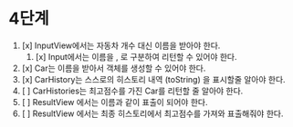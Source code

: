 # 4단계
1. [x] InputView에서는 자동차 개수 대신 이름을 받아야 한다.
    1. [x] Input에서는 이름을 , 로 구분하여 리턴할 수 있어야 한다.
2. [x] Car는 이름을 받아서 객체를 생성할 수 있어야 한다.
3. [x] CarHistory는 스스로의 히스토리 내역 (toString) 을 표시할줄 알아야 한다.
4. [ ] CarHistories는 최고점수를 가진 Car를 리턴할 줄 알아야 한다. 
5. [ ] ResultView 에서는 이름과 같이 표출이 되어야 한다.
6. [ ] ResultView 에서는 최종 히스토리에서 최고점수를 가져와 표출해줘야 한다.